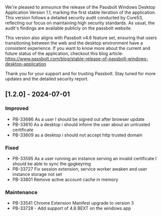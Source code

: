 We're pleased to announce the release of the Passbolt Windows Desktop Application Version 1.1, marking the first stable iteration of the application. This version follows a detailed security audit conducted by Cure53, reflecting our focus on maintaining high security standards. As usual, the audit's findings are available publicly on the passbolt website.

This version also aligns with Passbolt v4.6 feature set, ensuring that users transitioning between the web and the desktop environment have a consistent experience. If you want to know more about the current and future status of the application, checkout this blog article: https://www.passbolt.com/blog/stable-release-of-passbolt-windows-desktop-application

Thank you for your support and for trusting Passbolt. Stay tuned for more updates and the detailed security report.

## [1.2.0] - 2024-07-01
### Improved
- PB-33686 As a user I should be signed out after browser update
- PB-33610 As a desktop i should inform the user about an untrusted certificate
- PB-33609 as a desktop i should not accept http trusted domain

### Fixed
- PB-33595 As a user running an instance serving an invalid certificate I should be able to sync the gpgkeyring
- PB-33727 Fix session extension, service worker awaken and user instance storage not set
- PB-33801 Remove active account cache in memory

### Maintenance
- PB-33541 Chrome Extension Manifest upgrade to version 3
- PB-33728 - Add support of 4.8 BEXT on the windows app